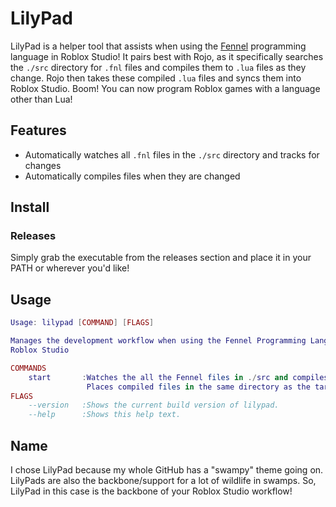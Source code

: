 # LilyPad
LilyPad is a helper tool that assists when using the [Fennel](https://fennel-lang.org/) programming language in Roblox Studio!
It pairs best with Rojo, as it specifically searches the `./src` directory for `.fnl` files and compiles them to `.lua` files as they change.
Rojo then takes these compiled `.lua` files and syncs them into Roblox Studio. Boom! You can now program Roblox games with a language other than Lua!

## Features
* Automatically watches all `.fnl` files in the `./src` directory and tracks for changes
* Automatically compiles files when they are changed

## Install
### Releases
Simply grab the executable from the releases section and place it in your PATH or wherever you'd like!

## Usage
```lua
Usage: lilypad [COMMAND] [FLAGS]

Manages the development workflow when using the Fennel Programming Language in
Roblox Studio

COMMANDS
    start       :Watches the all the Fennel files in ./src and compiles them to Lua.
                 Places compiled files in the same directory as the target file.
FLAGS
    --version   :Shows the current build version of lilypad.
    --help      :Shows this help text.
```

## Name
I chose LilyPad because my whole GitHub has a "swampy" theme going on. LilyPads are also the backbone/support for a lot of wildlife in swamps. So, LilyPad in this case is the backbone of your Roblox Studio workflow!
